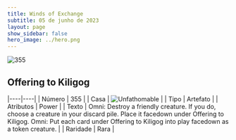 ```yaml
---
title: Winds of Exchange
subtitle: 05 de junho de 2023
layout: page
show_sidebar: false
hero_image: ../hero.png
---
```


![355](https://mastervault-storage-prod.s3.amazonaws.com/media/card_front/en/600_355_24452806a962_en.png)


## Offering to Kiligog

|----|----|
| Número | 355 |
| Casa | ![Unfathomable](https://archonarcana.com/images/thumb/1/10/Unfathomable.png/22px-Unfathomable.png "Abissais") |
| Tipo | Artefato |
| Atributos | Power |
| Texto | Omni: Destroy a friendly creature. If you do, choose a creature in your discard pile. Place it facedown under Offering to Kiligog. Omni: Put each card under Offering to Kiligog into play facedown as a token creature.  |
| Raridade | Rara |
